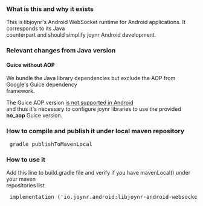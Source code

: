 ### What is this and why it exists

This is libjoynr's Android WebSocket runtime for Android applications. It corresponds to its Java  
counterpart and should simplify joynr Android development.

### Relevant changes from Java version
 
#### Guice without AOP

We bundle the Java library dependencies but exclude the AOP from Google's Guice dependency  
framework.

The Guice AOP version [is not supported in Android](https://github.com/google/guice/wiki/AOP#limitations)  
and thus it's necessary to configure joynr libraries to use the provided **no_aop** Guice version.

### How to compile and publish it under local maven repository

<pre> gradle publishToMavenLocal </pre>

### How to use it

Add this line to build.gradle file and verify if you have mavenLocal() under your maven   
repositories list.

<pre> implementation ('io.joynr.android:libjoynr-android-websocket-runtime:1.11.0-SNAPSHOT')</pre>